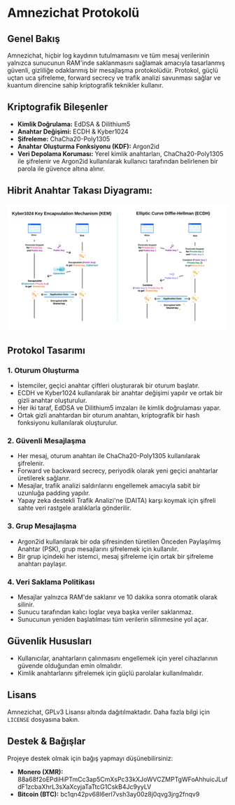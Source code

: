 # Amnezichat Protokolü

## Genel Bakış
Amnezichat, hiçbir log kaydının tutulmamasını ve tüm mesaj verilerinin yalnızca sunucunun RAM'inde saklanmasını sağlamak amacıyla tasarlanmış güvenli, gizliliğe odaklanmış bir mesajlaşma protokolüdür. Protokol, güçlü uçtan uca şifreleme, forward secrecy ve trafik analizi savunması sağlar ve kuantum direncine sahip kriptografik teknikler kullanır.

## Kriptografik Bileşenler
- **Kimlik Doğrulama:** EdDSA & Dilithium5
- **Anahtar Değişimi:** ECDH & Kyber1024
- **Şifreleme:** ChaCha20-Poly1305
- **Anahtar Oluşturma Fonksiyonu (KDF):** Argon2id
- **Veri Depolama Koruması:** Yerel kimlik anahtarları, ChaCha20-Poly1305 ile şifrelenir ve Argon2id kullanılarak kullanıcı tarafından belirlenen bir parola ile güvence altına alınır.

## Hibrit Anahtar Takası Diyagramı:

![hybrid_key_exchange](hybrid_key_exchange.png)

## Protokol Tasarımı
### 1. Oturum Oluşturma
- İstemciler, geçici anahtar çiftleri oluşturarak bir oturum başlatır.
- ECDH ve Kyber1024 kullanılarak bir anahtar değişimi yapılır ve ortak bir gizli anahtar oluşturulur.
- Her iki taraf, EdDSA ve Dilithium5 imzaları ile kimlik doğrulaması yapar.
- Ortak gizli anahtardan bir oturum anahtarı, kriptografik bir hash fonksiyonu kullanılarak oluşturulur.

### 2. Güvenli Mesajlaşma
- Her mesaj, oturum anahtarı ile ChaCha20-Poly1305 kullanılarak şifrelenir.
- Forward ve backward secrecy, periyodik olarak yeni geçici anahtarlar üretilerek sağlanır.
- Mesajlar, trafik analizi saldırılarını engellemek amacıyla sabit bir uzunluğa padding yapılır.
- Yapay zeka destekli Trafik Analizi'ne (DAITA) karşı koymak için şifreli sahte veri rastgele aralıklarla gönderilir.

### 3. Grup Mesajlaşma
- Argon2id kullanılarak bir oda şifresinden türetilen Önceden Paylaşılmış Anahtar (PSK), grup mesajlarını şifrelemek için kullanılır.
- Bir grup içindeki her istemci, mesaj şifreleme için ortak bir şifreleme anahtarı paylaşır.

### 4. Veri Saklama Politikası
- Mesajlar yalnızca RAM'de saklanır ve 10 dakika sonra otomatik olarak silinir.
- Sunucu tarafından kalıcı loglar veya başka veriler saklanmaz.
- Sunucunun yeniden başlatılması tüm verilerin silinmesine yol açar.

## Güvenlik Hususları
- Kullanıcılar, anahtarların çalınmasını engellemek için yerel cihazlarının güvende olduğundan emin olmalıdır.
- Kimlik anahtarlarını şifrelemek için güçlü parolalar kullanılmalıdır.

## Lisans
Amnezichat, GPLv3 Lisansı altında dağıtılmaktadır. Daha fazla bilgi için `LICENSE` dosyasına bakın.

## Destek & Bağışlar
Projeye destek olmak için bağış yapmayı düşünebilirsiniz:
- **Monero (XMR):** 88a68f2oEPdiHiPTmCc3ap5CmXsPc33kXJoWVCZMPTgWFoAhhuicJLufdF1zcbaXhrL3sXaXcyjaTaTtcG1CskB4Jc9yyLV
- **Bitcoin (BTC):** bc1qn42pv68l6erl7vsh3ay00z8j0qvg3jrg2fnqv9
